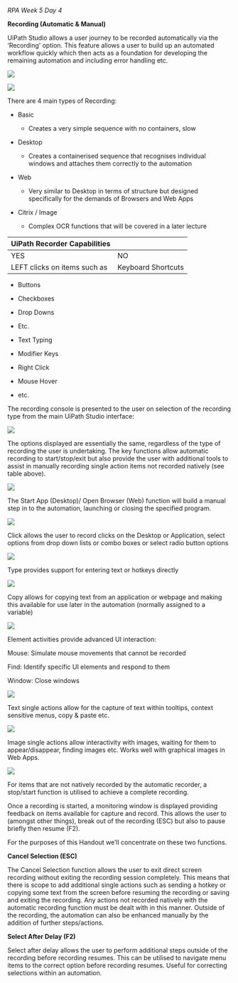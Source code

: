 *RPA Week 5 Day 4*

**Recording (Automatic & Manual)**

UiPath Studio allows a user journey to be recorded automatically via the
‘Recording’ option. This feature allows a user to build up an automated workflow
quickly which then acts as a foundation for developing the remaining automation
and including error handling etc.

![](media/c95fd5791f9e83b0ddd6e10bc2f9adac.jpg)

![](media/b65132ea9e445b15193bb20f29476fca.jpg)

There are 4 main types of Recording:

-   Basic

    -   Creates a very simple sequence with no containers, slow

-   Desktop

    -   Creates a containerised sequence that recognises individual windows and
        attaches them correctly to the automation

-   Web

    -   Very similar to Desktop in terms of structure but designed specifically
        for the demands of Browsers and Web Apps

-   Citrix / Image

    -   Complex OCR functions that will be covered in a later lecture

| UiPath Recorder Capabilities |                    |
|------------------------------|--------------------|
| YES                          | NO                 |
| LEFT clicks on items such as | Keyboard Shortcuts |

-   Buttons

-   Checkboxes

-   Drop Downs

-   Etc.

-   Text Typing

-   Modifier Keys

-   Right Click

-   Mouse Hover

-   etc.

The recording console is presented to the user on selection of the recording
type from the main UiPath Studio interface:

![](media/877a13029646895c093647deb1f2d853.jpg)

The options displayed are essentially the same, regardless of the type of
recording the user is undertaking. The key functions allow automatic recording
to start/stop/exit but also provide the user with additional tools to assist in
manually recording single action items not recorded natively (see table above).

![](media/04b732616650c3323532649739ca39b3.jpg)

The Start App (Desktop)/ Open Browser (Web) function will build a manual step in
to the automation, launching or closing the specified program.

![](media/2b7a77be8832fefd543946b229e011ad.jpg)

Click allows the user to record clicks on the Desktop or Application, select
options from drop down lists or combo boxes or select radio button options

![](media/8f78bcc2156649e2a65918ae0ab193a4.jpg)

Type provides support for entering text or hotkeys directly

![](media/5fbd0e64140a2c745a68f8a8a7e02a8b.jpg)

Copy allows for copying text from an application or webpage and making this
available for use later in the automation (normally assigned to a variable)

![](media/27c9b8cdeb3f9e4aa0e4a868f4828c23.jpg)

Element activities provide advanced UI interaction:

Mouse: Simulate mouse movements that cannot be recorded

Find: Identify specific UI elements and respond to them

Window: Close windows

![](media/bd489b7e978561e394d6a5a3a690e1bb.jpg)

Text single actions allow for the capture of text within tooltips, context
sensitive menus, copy & paste etc.

![](media/641a294f9c23a6d974e7907f17e44522.jpg)

Image single actions allow interactivity with images, waiting for them to
appear/disappear, finding images etc. Works well with graphical images in Web
Apps.

![](media/8791115ffb8039ed542852eed020350d.jpg)

For items that are not natively recorded by the automatic recorder, a stop/start
function is utilised to achieve a complete recording.

Once a recording is started, a monitoring window is displayed providing feedback
on items available for capture and record. This allows the user to (amongst
other things), break out of the recording (ESC) but also to pause briefly then
resume (F2).

For the purposes of this Handout we’ll concentrate on these two functions.

**Cancel Selection (ESC)**

The Cancel Selection function allows the user to exit direct screen recording
without exiting the recording session completely. This means that there is scope
to add additional single actions such as sending a hotkey or copying some text
from the screen before resuming the recording or saving and exiting the
recording. Any actions not recorded natively with the automatic recording
function must be dealt with in this manner. Outside of the recording, the
automation can also be enhanced manually by the addition of further
steps/actions.

**Select After Delay (F2)**

Select after delay allows the user to perform additional steps outside of the
recording before recording resumes. This can be utilised to navigate menu items
to the correct option before recording resumes. Useful for correcting selections
within an automation.
